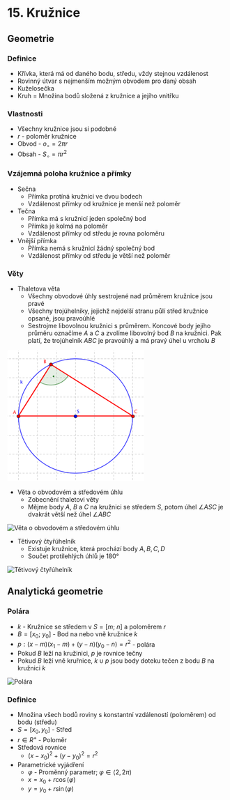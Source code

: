# 15. Kružnice

## Geometrie

### Definice

- Křívka, která má od daného bodu, středu, vždy stejnou vzdálenost
- Rovinný útvar s nejmenším možným obvodem pro daný obsah
- Kuželosečka
- Kruh = Množina bodů složená z kružnice a jejího vnitřku

### Vlastnosti

- Všechny kružnice jsou si podobné
- $r$ - poloměr kružnice
- Obvod - $o_\circ = 2\pi r$
- Obsah - $S_{\circ} =\pi r^2$

### Vzájemná poloha kružnice a přímky

- Sečna
  - Přímka protíná kružnici ve dvou bodech
  - Vzdálenost přímky od kružnice je menší než poloměr
- Tečna
  - Přímka má s kružnicí jeden společný bod
  - Přímka je kolmá na poloměr
  - Vzdálenost přímky od středu je rovna poloměru
- Vnější přímka
  - Přímka nemá s kružnicí žádný společný bod
  - Vzdálenost přímky od středu je větší než poloměr

### Věty

- Thaletova věta
  - Všechny obvodové úhly sestrojené nad průměrem kružnice jsou pravé
  - Všechny trojúhelníky, jejichž nejdelší stranu půlí střed kružnice opsané, jsou pravoúhlé
  - Sestrojme libovolnou kružnici s průměrem. Koncové body jejího průměru označíme $A$ a $C$ a zvolíme libovolný bod $B$ na kružnici. Pak platí, že trojúhelník $ABC$ je pravoúhlý a má pravý úhel u vrcholu $B$

![Thaletova věta](./thaletovka.png)

- Věta o obvodovém a středovém úhlu
  - Zobecnění thaletovi věty
  - Mějme body $A$, $B$ a $C$ na kružnici se středem $S$, potom úhel $\angle{ASC}$ je dvakrát větší než úhel $\angle{ABC}$

![Věta o obvodovém a středovém úhlu](./thaletovka_zobecnenea.png)

- Tětivový čtyřúhelník
  - Existuje kružnice, která prochází body $A, B, C, D$
  - Součet protilehlých úhlů je $180°$

![Tětivový čtyřúhelník](./tetivovy_ctyruhelnik.png)

## Analytická geometrie

### Polára

- $k$ - Kružnice se středem v $S = [m; \ n]$ a poloměrem $r$
- $B = [x_0; \ y_0]$ - Bod na nebo vně kružnice $k$
- $p: (x - m)(x_1 - m) + (y - n)(y_0 - n) = r^2$ - polára
- Pokud $B$ leží na kružinici, $p$ je rovnice tečny
- Pokud $B$ leží vně kruřnice, $k \cup p$ jsou body doteku tečen z bodu $B$ na kružnici $k$

![Polára](./polara.png)

### Definice

- Množina všech bodů roviny s konstantní vzdáleností (poloměrem) od bodu (středu)
- $S = [x_0, y_0]$ - Střed
- $r \in R^+$ - Poloměr
- Středová rovnice
  - $(x-x_0)^2+(y-y_0)^2=r^2$
- Parametrické vyjádření
  - $\varphi$ - Proměnný parametr; $\varphi \in \langle2, 2\pi)$
  - $x = x_0+ r \cos(\varphi)$
  - $y = y_0 + r \sin(\varphi)$

